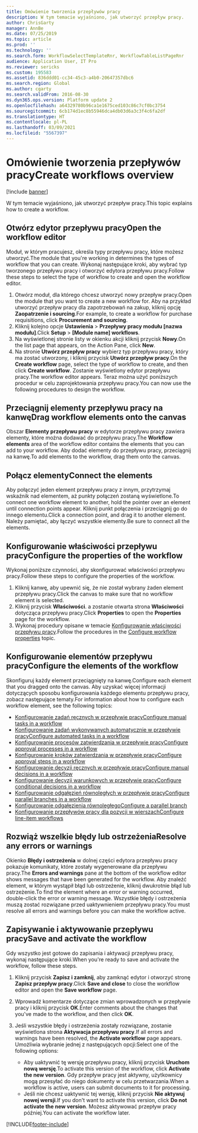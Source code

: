 ```yaml
---
title: Omówienie tworzenia przepływów pracy
description: W tym temacie wyjaśniono, jak utworzyć przepływ pracy.
author: ChrisGarty
manager: AnnBe
ms.date: 07/25/2019
ms.topic: article
ms.prod: ''
ms.technology: ''
ms.search.form: WorkflowSelectTemplateRnr, WorkflowTableListPageRnr
audience: Application User, IT Pro
ms.reviewer: sericks
ms.custom: 195583
ms.assetid: 836ddd01-cc34-45c3-a4b0-20647357dbc6
ms.search.region: Global
ms.author: cgarty
ms.search.validFrom: 2016-08-30
ms.dyn365.ops.version: Platform update 2
ms.openlocfilehash: a64329780b96ca1e1675ced103c86c7cf0bc3754
ms.sourcegitcommit: 6cb174d1ec8b55946dca4db03d6a3c3f4c6fa2df
ms.translationtype: HT
ms.contentlocale: pl-PL
ms.lasthandoff: 03/09/2021
ms.locfileid: "5567397"
---
```

# <a name="create-workflows-overview"></a><span data-ttu-id="e72af-103">Omówienie tworzenia przepływów pracy</span><span class="sxs-lookup"><span data-stu-id="e72af-103">Create workflows overview</span></span>

[!include [banner](../includes/banner.md)]

<span data-ttu-id="e72af-104">W tym temacie wyjaśniono, jak utworzyć przepływ pracy.</span><span class="sxs-lookup"><span data-stu-id="e72af-104">This topic explains how to create a workflow.</span></span>

## <a name="open-the-workflow-editor"></a><span data-ttu-id="e72af-105">Otwórz edytor przepływu pracy</span><span class="sxs-lookup"><span data-stu-id="e72af-105">Open the workflow editor</span></span>

<span data-ttu-id="e72af-106">Moduł, w którym pracujesz, określa typy przepływu pracy, które możesz utworzyć.</span><span class="sxs-lookup"><span data-stu-id="e72af-106">The module that you're working in determines the types of workflow that you can create.</span></span> <span data-ttu-id="e72af-107">Wykonaj następujące kroki, aby wybrać typ tworzonego przepływu pracy i otworzyć edytora przepływu pracy.</span><span class="sxs-lookup"><span data-stu-id="e72af-107">Follow these steps to select the type of workflow to create and open the workflow editor.</span></span>

1. <span data-ttu-id="e72af-108">Otwórz moduł, dla którego chcesz utworzyć nowy przepływ pracy.</span><span class="sxs-lookup"><span data-stu-id="e72af-108">Open the module that you want to create a new workflow for.</span></span> <span data-ttu-id="e72af-109">Aby na przykład utworzyć przepływ pracy dla zapotrzebowań na zakup, kliknij opcję **Zaopatrzenie i sourcing**.</span><span class="sxs-lookup"><span data-stu-id="e72af-109">For example, to create a workflow for purchase requisitions, click **Procurement and sourcing**.</span></span>
2. <span data-ttu-id="e72af-110">Kliknij kolejno opcje **Ustawienia** &gt; **Przepływy pracy modułu \[nazwa modułu\]**.</span><span class="sxs-lookup"><span data-stu-id="e72af-110">Click **Setup** &gt; **\[Module name\] workflows**.</span></span>
3. <span data-ttu-id="e72af-111">Na wyświetlonej stronie listy w okienku akcji kliknij przycisk **Nowy**.</span><span class="sxs-lookup"><span data-stu-id="e72af-111">On the list page that appears, on the Action Pane, click **New**.</span></span>
4. <span data-ttu-id="e72af-112">Na stronie **Utwórz przepływ pracy** wybierz typ przepływu pracy, który ma zostać utworzony, i kliknij przycisk **Utwórz przepływ pracy**.</span><span class="sxs-lookup"><span data-stu-id="e72af-112">On the **Create workflow** page, select the type of workflow to create, and then click **Create workflow**.</span></span> <span data-ttu-id="e72af-113">Zostanie wyświetlony edytor przepływu pracy.</span><span class="sxs-lookup"><span data-stu-id="e72af-113">The workflow editor appears.</span></span> <span data-ttu-id="e72af-114">Teraz można użyć poniższych procedur w celu zaprojektowania przepływu pracy.</span><span class="sxs-lookup"><span data-stu-id="e72af-114">You can now use the following procedures to design the workflow.</span></span>

## <a name="drag-workflow-elements-onto-the-canvas"></a><span data-ttu-id="e72af-115">Przeciągnij elementy przepływu pracy na kanwę</span><span class="sxs-lookup"><span data-stu-id="e72af-115">Drag workflow elements onto the canvas</span></span>

<span data-ttu-id="e72af-116">Obszar **Elementy przepływu pracy** w edytorze przepływu pracy zawiera elementy, które można dodawać do przepływu pracy.</span><span class="sxs-lookup"><span data-stu-id="e72af-116">The **Workflow elements** area of the workflow editor contains the elements that you can add to your workflow.</span></span> <span data-ttu-id="e72af-117">Aby dodać elementy do przepływu pracy, przeciągnij na kanwę.</span><span class="sxs-lookup"><span data-stu-id="e72af-117">To add elements to the workflow, drag them onto the canvas.</span></span>

## <a name="connect-the-elements"></a><span data-ttu-id="e72af-118">Połącz elementy</span><span class="sxs-lookup"><span data-stu-id="e72af-118">Connect the elements</span></span>

<span data-ttu-id="e72af-119">Aby połączyć jeden element przepływu pracy z innym, przytrzymaj wskaźnik nad elementem, aż punkty połączeń zostaną wyświetlone.</span><span class="sxs-lookup"><span data-stu-id="e72af-119">To connect one workflow element to another, hold the pointer over an element until connection points appear.</span></span> <span data-ttu-id="e72af-120">Kliknij punkt połączenia i przeciągnij go do innego elementu.</span><span class="sxs-lookup"><span data-stu-id="e72af-120">Click a connection point, and drag it to another element.</span></span> <span data-ttu-id="e72af-121">Należy pamiętać, aby łączyć wszystkie elementy.</span><span class="sxs-lookup"><span data-stu-id="e72af-121">Be sure to connect all the elements.</span></span>

## <a name="configure-the-properties-of-the-workflow"></a><span data-ttu-id="e72af-122">Konfigurowanie właściwości przepływu pracy</span><span class="sxs-lookup"><span data-stu-id="e72af-122">Configure the properties of the workflow</span></span>

<span data-ttu-id="e72af-123">Wykonaj poniższe czynności, aby skonfigurować właściwości przepływu pracy.</span><span class="sxs-lookup"><span data-stu-id="e72af-123">Follow these steps to configure the properties of the workflow.</span></span>

1. <span data-ttu-id="e72af-124">Kliknij kanwę, aby upewnić się, że nie został wybrany żaden element przepływu pracy.</span><span class="sxs-lookup"><span data-stu-id="e72af-124">Click the canvas to make sure that no workflow element is selected.</span></span>
2. <span data-ttu-id="e72af-125">Kliknij przycisk **Właściwości**. a zostanie otwarta strona **Właściwości** dotycząca przepływu pracy.</span><span class="sxs-lookup"><span data-stu-id="e72af-125">Click **Properties** to open the **Properties** page for the workflow.</span></span>
3. <span data-ttu-id="e72af-126">Wykonaj procedury opisane w temacie [Konfigurowanie właściwości przepływu pracy](configure-workflow-properties.md).</span><span class="sxs-lookup"><span data-stu-id="e72af-126">Follow the procedures in the [Configure workflow properties](configure-workflow-properties.md) topic.</span></span>

## <a name="configure-the-elements-of-the-workflow"></a><span data-ttu-id="e72af-127">Konfigurowanie elementów przepływu pracy</span><span class="sxs-lookup"><span data-stu-id="e72af-127">Configure the elements of the workflow</span></span>

<span data-ttu-id="e72af-128">Skonfiguruj każdy element przeciągnięty na kanwę.</span><span class="sxs-lookup"><span data-stu-id="e72af-128">Configure each element that you dragged onto the canvas.</span></span> <span data-ttu-id="e72af-129">Aby uzyskać więcej informacji dotyczących sposobu konfigurowania każdego elementu przepływu pracy, zobacz następujące tematy.</span><span class="sxs-lookup"><span data-stu-id="e72af-129">For information about how to configure each workflow element, see the following topics:</span></span>

- [<span data-ttu-id="e72af-130">Konfigurowanie zadań ręcznych w przepływie pracy</span><span class="sxs-lookup"><span data-stu-id="e72af-130">Configure manual tasks in a workflow</span></span>](configure-manual-task-workflow.md)
- [<span data-ttu-id="e72af-131">Konfigurowanie zadań wykonywanych automatycznie w przepływie pracy</span><span class="sxs-lookup"><span data-stu-id="e72af-131">Configure automated tasks in a workflow</span></span>](configure-automated-task-workflow.md)
- [<span data-ttu-id="e72af-132">Konfigurowanie procesów zatwierdzania w przepływie pracy</span><span class="sxs-lookup"><span data-stu-id="e72af-132">Configure approval processes in a workflow</span></span>](configure-approval-process-workflow.md)
- [<span data-ttu-id="e72af-133">Konfigurowanie kroków zatwierdzania w przepływie pracy</span><span class="sxs-lookup"><span data-stu-id="e72af-133">Configure approval steps in a workflow</span></span>](configure-approval-step-workflow.md)
- [<span data-ttu-id="e72af-134">Konfigurowanie decyzji ręcznych w przepływie pracy</span><span class="sxs-lookup"><span data-stu-id="e72af-134">Configure manual decisions in a workflow</span></span>](configure-manual-decision-workflow.md)
- [<span data-ttu-id="e72af-135">Konfigurowanie decyzji warunkowych w przepływie pracy</span><span class="sxs-lookup"><span data-stu-id="e72af-135">Configure conditional decisions in a workflow</span></span>](configure-conditional-decision-workflow.md)
- [<span data-ttu-id="e72af-136">Konfigurowanie odgałęzień równoległych w przepływie pracy</span><span class="sxs-lookup"><span data-stu-id="e72af-136">Configure parallel branches in a workflow</span></span>](configure-parallel-activity-workflow.md)
- [<span data-ttu-id="e72af-137">Konfigurowanie odgałęzienia równoległego</span><span class="sxs-lookup"><span data-stu-id="e72af-137">Configure a parallel branch</span></span>](configure-parallel-branch-workflow.md)
- [<span data-ttu-id="e72af-138">Konfigurowanie przepływów pracy dla pozycji w wierszach</span><span class="sxs-lookup"><span data-stu-id="e72af-138">Configure line-item workflows</span></span>](configure-line-item-workflow.md)

## <a name="resolve-any-errors-or-warnings"></a><span data-ttu-id="e72af-139">Rozwiąż wszelkie błędy lub ostrzeżenia</span><span class="sxs-lookup"><span data-stu-id="e72af-139">Resolve any errors or warnings</span></span>

<span data-ttu-id="e72af-140">Okienko **Błędy i ostrzeżenia** w dolnej części edytora przepływu pracy pokazuje komunikaty, które zostały wygenerowane dla przepływu pracy.</span><span class="sxs-lookup"><span data-stu-id="e72af-140">The **Errors and warnings** pane at the bottom of the workflow editor shows messages that have been generated for the workflow.</span></span> <span data-ttu-id="e72af-141">Aby znaleźć element, w którym wystąpił błąd lub ostrzeżenie, kliknij dwukrotnie błąd lub ostrzeżenie.</span><span class="sxs-lookup"><span data-stu-id="e72af-141">To find the element where an error or warning occurred, double-click the error or warning message.</span></span> <span data-ttu-id="e72af-142">Wszystkie błędy i ostrzeżenia muszą zostać rozwiązane przed uaktywnieniem przepływu pracy.</span><span class="sxs-lookup"><span data-stu-id="e72af-142">You must resolve all errors and warnings before you can make the workflow active.</span></span>

## <a name="save-and-activate-the-workflow"></a><span data-ttu-id="e72af-143">Zapisywanie i aktywowanie przepływu pracy</span><span class="sxs-lookup"><span data-stu-id="e72af-143">Save and activate the workflow</span></span>

<span data-ttu-id="e72af-144">Gdy wszystko jest gotowe do zapisania i aktywacji przepływu pracy, wykonaj następujące kroki.</span><span class="sxs-lookup"><span data-stu-id="e72af-144">When you're ready to save and activate the workflow, follow these steps.</span></span>

1. <span data-ttu-id="e72af-145">Kliknij przycisk **Zapisz i zamknij**, aby zamknąć edytor i otworzyć stronę **Zapisz przepływ pracy**.</span><span class="sxs-lookup"><span data-stu-id="e72af-145">Click **Save and close** to close the workflow editor and open the **Save workflow** page.</span></span>
2. <span data-ttu-id="e72af-146">Wprowadź komentarze dotyczące zmian wprowadzonych w przepływie pracy i kliknij przycisk **OK**.</span><span class="sxs-lookup"><span data-stu-id="e72af-146">Enter comments about the changes that you've made to the workflow, and then click **OK**.</span></span>
3. <span data-ttu-id="e72af-147">Jeśli wszystkie błędy i ostrzeżenia zostały rozwiązane, zostanie wyświetlona strona **Aktywacja przepływu pracy**.</span><span class="sxs-lookup"><span data-stu-id="e72af-147">If all errors and warnings have been resolved, the **Activate workflow** page appears.</span></span> <span data-ttu-id="e72af-148">Umożliwia wybranie jednej z następujących opcji:</span><span class="sxs-lookup"><span data-stu-id="e72af-148">Select one of the following options:</span></span>

    - <span data-ttu-id="e72af-149">Aby uaktywnić tę wersję przepływu pracy, kliknij przycisk **Uruchom nową wersję**.</span><span class="sxs-lookup"><span data-stu-id="e72af-149">To activate this version of the workflow, click **Activate the new version**.</span></span> <span data-ttu-id="e72af-150">Gdy przepływ pracy jest aktywny, użytkownicy mogą przesyłać do niego dokumenty w celu przetwarzania.</span><span class="sxs-lookup"><span data-stu-id="e72af-150">When a workflow is active, users can submit documents to it for processing.</span></span>
    - <span data-ttu-id="e72af-151">Jeśli nie chcesz uaktywnić tej wersję, kliknij przycisk **Nie aktywuj nowej wersji**.</span><span class="sxs-lookup"><span data-stu-id="e72af-151">If you don't want to activate this version, click **Do not activate the new version**.</span></span> <span data-ttu-id="e72af-152">Możesz aktywować przepływ pracy później.</span><span class="sxs-lookup"><span data-stu-id="e72af-152">You can activate the workflow later.</span></span>


[!INCLUDE[footer-include](../../../includes/footer-banner.md)]